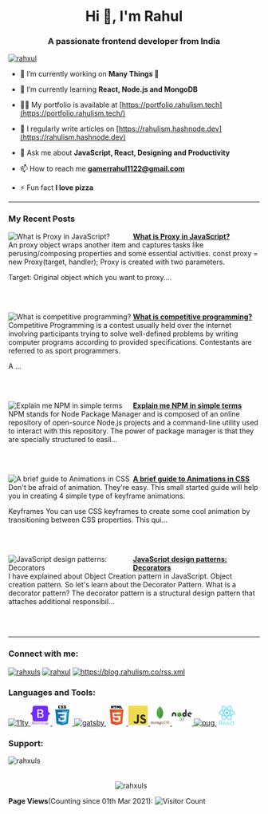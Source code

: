 <h1 align="center">Hi 👋, I'm Rahul</h1>
<h3 align="center">A passionate frontend developer from India</h3>

<p align="left"> <a href="https://twitter.com/rahxul" target="blank"><img src="https://img.shields.io/twitter/follow/rahxul?logo=twitter&style=for-the-badge" alt="rahxul" /></a> </p>

- 🔭 I’m currently working on **Many Things 🥺**

- 🌱 I’m currently learning **React, Node.js and MongoDB**

- 👨‍💻 My portfolio is available at [https://portfolio.rahulism.tech](https://portfolio.rahulism.tech/)

- 📝 I regularly write articles on [https://rahulism.hashnode.dev](https://rahulism.hashnode.dev)

- 💬 Ask me about **JavaScript, React, Designing and Productivity**

- 📫 How to reach me **gamerrahul1122@gmail.com**

- ⚡ Fun fact **I love pizza**

<hr>

### My Recent Posts

<!-- HASHNODE_BLOG:START -->
<p align="left">
<a href="https://rahulism.hashnode.dev/what-is-proxy-in-javascript" title="What is Proxy in JavaScript?"><img src="https://cdn.hashnode.com/res/hashnode/image/upload/v1618282521874/N5jJnL6zp.png" alt="What is Proxy in JavaScript?" width="250px" align="left" /></a>
<a href="https://rahulism.hashnode.dev/what-is-proxy-in-javascript" title="What is Proxy in JavaScript?"><strong>What is Proxy in JavaScript?</strong></a>
<br/> An proxy object wraps another item and captures tasks like perusing/composing properties and some essential activities.
const proxy = new Proxy(target, handler);
Proxy is created with two parameters. 

Target: Original object which you want to proxy.... </p> <br/> <br/>
<p align="left">
<a href="https://rahulism.hashnode.dev/what-is-competitive-programming" title="What is competitive programming?"><img src="https://cdn.hashnode.com/res/hashnode/image/upload/v1618194847481/Hk1gplC-i.png" alt="What is competitive programming?" width="250px" align="left" /></a>
<a href="https://rahulism.hashnode.dev/what-is-competitive-programming" title="What is competitive programming?"><strong>What is competitive programming?</strong></a>
<br/> Competitive Programming is a contest usually held over the internet involving participants trying to solve well-defined problems by writing computer programs according to provided specifications. Contestants are referred to as sport programmers. 

A ... </p> <br/> <br/>
<p align="left">
<a href="https://rahulism.hashnode.dev/explain-me-npm-in-simple-terms" title="Explain me NPM in simple terms"><img src="https://cdn.hashnode.com/res/hashnode/image/upload/v1618106144507/ZO1ZNQJvU.png" alt="Explain me NPM in simple terms" width="250px" align="left" /></a>
<a href="https://rahulism.hashnode.dev/explain-me-npm-in-simple-terms" title="Explain me NPM in simple terms"><strong>Explain me NPM in simple terms</strong></a>
<br/> NPM stands for Node Package Manager and is composed of an online repository of open-source Node.js projects and a command-line utility used to interact with this repository. 
The power of package manager is that they are specially structured to easil... </p> <br/> <br/>
<p align="left">
<a href="https://rahulism.hashnode.dev/a-brief-guide-to-animations-in-css" title="A brief guide to Animations in CSS"><img src="https://cdn.hashnode.com/res/hashnode/image/upload/v1618022640433/PvyAwihUw.png" alt="A brief guide to Animations in CSS" width="250px" align="left" /></a>
<a href="https://rahulism.hashnode.dev/a-brief-guide-to-animations-in-css" title="A brief guide to Animations in CSS"><strong>A brief guide to Animations in CSS</strong></a>
<br/> Don't be afraid of animation. They're easy. This small started guide will help you in creating 4 simple type of keyframe animations. 

Keyframes
You can use CSS keyframes to create some cool animation by transitioning between CSS properties. This qui... </p> <br/> <br/>
<p align="left">
<a href="https://rahulism.hashnode.dev/javascript-design-patterns-decorators" title="JavaScript design patterns: Decorators"><img src="https://cdn.hashnode.com/res/hashnode/image/upload/v1617935466572/R3fQ2wqMw.png" alt="JavaScript design patterns: Decorators" width="250px" align="left" /></a>
<a href="https://rahulism.hashnode.dev/javascript-design-patterns-decorators" title="JavaScript design patterns: Decorators"><strong>JavaScript design patterns: Decorators</strong></a>
<br/> I have explained about Object Creation pattern in JavaScript. Object creation pattern. So let's learn about the Decorator Pattern. 
What is a decorator pattern?
The decorator pattern is a structural design pattern that attaches additional responsibil... </p> <br/> <br/>
<!-- HASHNODE_BLOG:END -->


<hr>

<h3 align="left">Connect with me:</h3>
<p align="left">
<a href="https://dev.to/rahxuls" target="blank"><img align="center" src="https://cdn.jsdelivr.net/npm/simple-icons@3.0.1/icons/dev-dot-to.svg" alt="rahxuls" height="30" width="40" /></a>
<a href="https://twitter.com/rahxul" target="blank"><img align="center" src="https://cdn.jsdelivr.net/npm/simple-icons@3.0.1/icons/twitter.svg" alt="rahxul" height="30" width="40" /></a>
<a href="/https://blog.rahulism.co/rss.xml" target="blank"><img align="center" src="https://cdn.jsdelivr.net/npm/simple-icons@3.0.1/icons/rss.svg" alt="https://blog.rahulism.co/rss.xml" height="30" width="40" /></a>
</p>

<h3 align="left">Languages and Tools:</h3>
<p align="left"> <a href="https://www.11ty.dev/" target="_blank"> <img src="https://gist.githubusercontent.com/vivek32ta/c7f7bf583c1fb1c58d89301ea40f37fd/raw/f4c85cce5790758286b8f155ef9a177710b995df/11ty.svg" alt="11ty" width="40" height="40"/> </a> <a href="https://getbootstrap.com" target="_blank"> <img src="https://raw.githubusercontent.com/devicons/devicon/master/icons/bootstrap/bootstrap-plain-wordmark.svg" alt="bootstrap" width="40" height="40"/> </a> <a href="https://www.w3schools.com/css/" target="_blank"> <img src="https://raw.githubusercontent.com/devicons/devicon/master/icons/css3/css3-original-wordmark.svg" alt="css3" width="40" height="40"/> </a> <a href="https://www.gatsbyjs.com/" target="_blank"> <img src="https://www.vectorlogo.zone/logos/gatsbyjs/gatsbyjs-icon.svg" alt="gatsby" width="40" height="40"/> </a> <a href="https://www.w3.org/html/" target="_blank"> <img src="https://raw.githubusercontent.com/devicons/devicon/master/icons/html5/html5-original-wordmark.svg" alt="html5" width="40" height="40"/> </a> <a href="https://developer.mozilla.org/en-US/docs/Web/JavaScript" target="_blank"> <img src="https://raw.githubusercontent.com/devicons/devicon/master/icons/javascript/javascript-original.svg" alt="javascript" width="40" height="40"/> </a> <a href="https://www.mongodb.com/" target="_blank"> <img src="https://raw.githubusercontent.com/devicons/devicon/master/icons/mongodb/mongodb-original-wordmark.svg" alt="mongodb" width="40" height="40"/> </a> <a href="https://nodejs.org" target="_blank"> <img src="https://raw.githubusercontent.com/devicons/devicon/master/icons/nodejs/nodejs-original-wordmark.svg" alt="nodejs" width="40" height="40"/> </a> <a href="https://pugjs.org" target="_blank"> <img src="https://cdn.worldvectorlogo.com/logos/pug.svg" alt="pug" width="40" height="40"/> </a> <a href="https://reactjs.org/" target="_blank"> <img src="https://raw.githubusercontent.com/devicons/devicon/master/icons/react/react-original-wordmark.svg" alt="react" width="40" height="40"/> </a> </p>

<h3 align="left">Support:</h3>
<p><a href="https://www.buymeacoffee.com/rahxuls"> <img align="left" src="https://cdn.buymeacoffee.com/buttons/v2/default-yellow.png" height="50" width="210" alt="rahxuls" /></a></p><br><br>

<p>&nbsp;<img align="center" src="https://github-readme-stats.vercel.app/api?username=rahxuls&show_icons=true&locale=en" alt="rahxuls" /></p>

**Page Views**(Counting since 01th Mar 2021): ![Visitor Count](https://profile-counter.glitch.me/rahxuls/count.svg)
